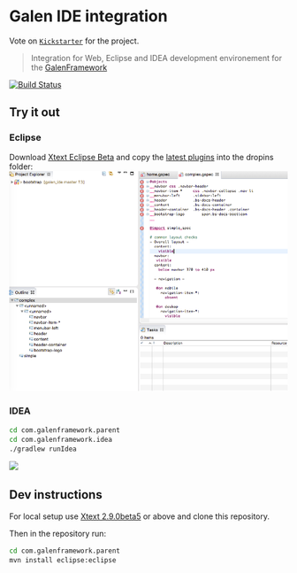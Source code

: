 # Galen IDE integration

Vote on [`Kickstarter`](https://www.kickstarter.com/projects/1453417775/plugins-for-intellij-and-eclipse-for-galen-layout) for the project.

> Integration for Web, Eclipse and IDEA development environement for the [GalenFramework](http://galenframework.com)

[![Build Status](https://travis-ci.org/hypery2k/galen_ide.svg?branch=master)](https://travis-ci.org/hypery2k/galen_ide)


## Try it out


### Eclipse
Download [Xtext Eclipse Beta](https://www.eclipse.org/Xtext/news.html#download-links) and copy the [latest plugins](https://github.com/hypery2k/galen_ide/releases/latest) into the dropins folder:
![](docs/screenshots/eclipse.png)


### IDEA
```bash
cd com.galenframework.parent
cd com.galenframework.idea
./gradlew runIdea
````
![](docs/screenshots/idea.png)

## Dev instructions

For local setup use [Xtext 2.9.0beta5](https://www.eclipse.org/modeling/tmf/downloads/?showAll=1&hlbuild=S201510020259&project=xtext#S201510020259) or above and clone this repository.

Then in the repository run:

```bash
cd com.galenframework.parent
mvn install eclipse:eclipse
```
